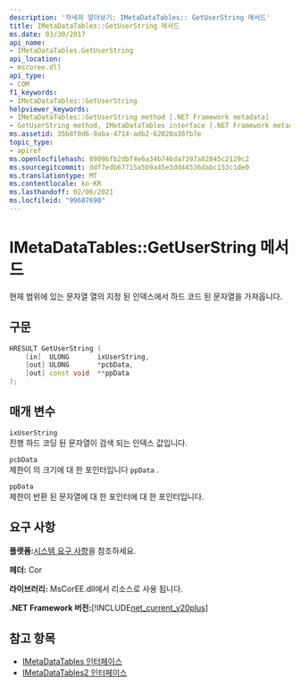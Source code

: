 ```yaml
---
description: '자세히 알아보기: IMetaDataTables:: GetUserString 메서드'
title: IMetaDataTables::GetUserString 메서드
ms.date: 03/30/2017
api_name:
- IMetaDataTables.GetUserString
api_location:
- mscoree.dll
api_type:
- COM
f1_keywords:
- IMetaDataTables::GetUserString
helpviewer_keywords:
- IMetaDataTables::GetUserString method [.NET Framework metadata]
- GetUserString method, IMetaDataTables interface [.NET Framework metadata]
ms.assetid: 35b8f0d6-9aba-4714-adb2-62020a38fb7e
topic_type:
- apiref
ms.openlocfilehash: 0909bfb2dbf4e6a34b746da7397a82845c2129c2
ms.sourcegitcommit: ddf7edb67715a5b9a45e3dd44536dabc153c1de0
ms.translationtype: MT
ms.contentlocale: ko-KR
ms.lasthandoff: 02/06/2021
ms.locfileid: "99687690"
---
```

# <a name="imetadatatablesgetuserstring-method"></a>IMetaDataTables::GetUserString 메서드

현재 범위에 있는 문자열 열의 지정 된 인덱스에서 하드 코드 된 문자열을 가져옵니다.

## <a name="syntax"></a>구문

```cpp
HRESULT GetUserString (
    [in]  ULONG       ixUserString,
    [out] ULONG       *pcbData,
    [out] const void  **ppData
);
```

## <a name="parameters"></a>매개 변수

`ixUserString`\
진행 하드 코딩 된 문자열이 검색 되는 인덱스 값입니다.

`pcbData`\
제한이 의 크기에 대 한 포인터입니다 `ppData` .

`ppData`\
제한이 반환 된 문자열에 대 한 포인터에 대 한 포인터입니다.

## <a name="requirements"></a>요구 사항

**플랫폼:**[시스템 요구 사항](../../get-started/system-requirements.md)을 참조하세요.

**헤더:** Cor

**라이브러리:** MsCorEE.dll에서 리소스로 사용 됩니다.

**.NET Framework 버전:**[!INCLUDE[net_current_v20plus](../../../../includes/net-current-v20plus-md.md)]

## <a name="see-also"></a>참고 항목

- [IMetaDataTables 인터페이스](imetadatatables-interface.md)
- [IMetaDataTables2 인터페이스](imetadatatables2-interface.md)
